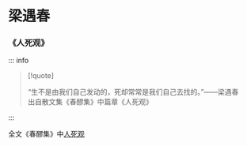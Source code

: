 # 梁遇春

### 《人死观》

::: info

> [!quote]
>
> “生不是由我们自己发动的，死却常常是我们自己去找的。”——梁遇春  
> 出自散文集《春醪集》中篇章《人死观》

:::

全文《春醪集》中[人死观](../post/liangyuchun-1930.md)
